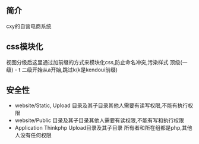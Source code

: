 ﻿## 简介
 cxy的自营电商系统

## css模块化
视图分级后这里通过加前缀的方式来模块化css,防止命名冲突,污染样式
顶级(一级) - t
二级开始从a开始,跳过k(k是kendoui前缀)

## 安全性
* website/Static, Upload 目录及其子目录其他人需要有读写权限,不能有执行权限
* website/Public 目录及其子目录其他人需要有读权限,不能有写和执行权限
* Application Thinkphp Upload目录及其子目录 所有者和所在组都是php,其他人没有任何权限